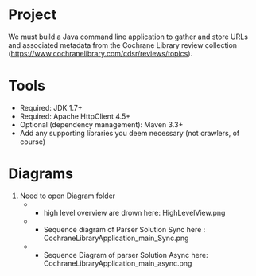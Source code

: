 # Project
We must build a Java command line application to gather and store URLs and associated metadata from
the Cochrane Library review collection (https://www.cochranelibrary.com/cdsr/reviews/topics).

# Tools
* Required: JDK 1.7+
*  Required: Apache HttpClient 4.5+
* Optional (dependency management): Maven 3.3+
* Add any supporting libraries you deem necessary (not crawlers, of course)

# Diagrams
1. Need to open Diagram folder
	- * high level overview are drown here: HighLevelView.png
	- * Sequence diagram of Parser Solution Sync here : CochraneLibraryApplication_main_Sync.png
	- * Sequence Diagram of parser Solution Async here: CochraneLibraryApplication_main_async.png
	
	
	
